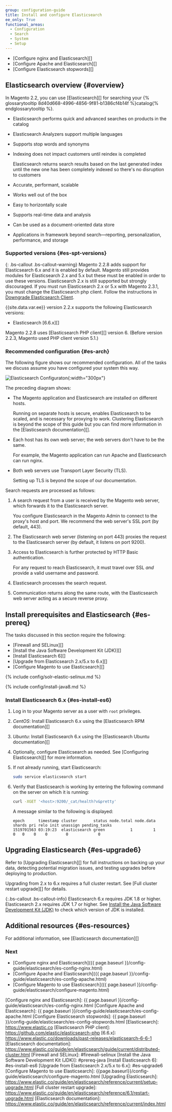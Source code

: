 ```yaml
---
group: configuration-guide
title: Install and configure Elasticsearch
ee_only: True
functional_areas:
  - Configuration
  - Search
  - System
  - Setup
---
```


* [Configure nginx and Elasticsearch][]
* [Configure Apache and Elasticsearch][]
* [Configure Elasticsearch stopwords][]

## Elasticsearch overview {#overview}

In Magento 2.2, you can use [Elasticsearch][] for searching your {% glossarytooltip 8d40d668-4996-4856-9f81-b1386cf4b14f %}catalog{% endglossarytooltip %}.

* Elasticsearch performs quick and advanced searches on products in the catalog
* Elasticsearch Analyzers support multiple languages
* Supports stop words and synonyms
* Indexing does not impact customers until reindex is completed

  Elasticsearch returns search results based on the last generated index until the new one has been completely indexed so there's no disruption to customers

* Accurate, performant, scalable
* Works well out of the box
* Easy to horizontally scale
* Supports real-time data and analysis
* Can be used as a document-oriented data store
* Applications in framework beyond search&mdash;reporting, personalization, performance, and storage

### Supported versions {#es-spt-versions}

{: .bs-callout .bs-callout-warning}
Magento 2.2.8 adds support for Elasticsearch 6.x and it is enabled by default.
Magento still provides modules for Elasticsearch 2.x and 5.x but these must be enabled in order to use these versions.
Elasticsearch 2.x is still supported but strongly discouraged.
If you must run Elasticsearch 2.x or 5.x with Magento 2.3.1, you must change the Elasticsearch php client.
Follow the instructions in [Downgrade Elasticsearch Client][].

{{site.data.var.ee}} version 2.2.x supports the following Elasticsearch versions:

* Elasticsearch [6.6.x][]

Magento 2.2.8 uses [Elasticsearch PHP client][] version 6.
(Before version 2.2.3, Magento used PHP client version 5.1.)

### Recommended configuration {#es-arch}

The following figure shows our recommended configuration. All of the tasks we discuss assume you have configured your system this way.

![Elasticsearch Configuraton](../../../../common/images/elastic_config.png){:width="300px"}

The preceding diagram shows:

* The Magento application and Elasticsearch are installed on different hosts.

  Running on separate hosts is secure, enables Elasticsearch to be scaled, and is necessary for proxying to work.
  Clustering Elasticsearch is beyond the scope of this guide but you can find more information in the [Elasticsearch documentation][].
* Each host has its own web server; the web servers don't have to be the same.

  For example, the Magento application can run Apache and Elasticsearch can run nginx.
* Both web servers use Transport Layer Security (TLS).

  Setting up TLS is beyond the scope of our documentation.

Search requests are processed as follows:

1. A search request from a user is received by the Magento web server, which forwards it to the Elasticsearch server.

   You configure Elasticsearch in the Magento Admin to connect to the proxy's host and port. We recommend the web server's SSL port (by default, 443).
2. The Elasticsearch web server (listening on port 443) proxies the request to the Elasticsearch server (by default, it listens on port 9200).
3. Access to Elasticsearch is further protected by HTTP Basic authentication.

   For any request to reach Elasticsearch, it must travel over SSL *and* provide a valid username and password.
4. Elasticsearch processes the search request.
5. Communication returns along the same route, with the Elasticsearch web server acting as a secure reverse proxy.

## Install prerequisites and Elasticsearch {#es-prereq}

The tasks discussed in this section require the following:

* [Firewall and SELinux][]
* [Install the Java Software Development Kit (JDK)][]
* [Install Elasticsearch 6][]
* [Upgrade from Elasticsearch 2.x/5.x to 6.x][]
* [Configure Magento to use Elasticsearch][]

{% include config/solr-elastic-selinux.md %}

{% include config/install-java8.md %}

### Install Elasticsearch 6.x {#es-install-es6}

1. Log in to your Magento server as a user with `root` privileges.
1. _CentOS_: Install Elasticsearch 6.x using the [Elasticsearch RPM documentation][]

1. _Ubuntu_: Install Elasticsearch 6.x using the [Elasticsearch Ubuntu documentation][]

1. Optionally, configure Elasticsearch as needed. See [Configuring Elasticsearch][] for more information.

1. If not already running, start Elasticsearch:

    ```bash
    sudo service elasticsearch start
    ```

1. Verify that Elasticsearch is working by entering the following command on the server on which it is running:

    ```bash
    curl -XGET '<host>:9200/_cat/health?v&pretty'
    ```

    A message similar to the following is displayed:

    ```terminal
    epoch      timestamp cluster       status node.total node.data shards pri relo init unassign pending_tasks
    1519701563 03:19:23  elasticsearch green           1         1      0   0    0    0        0             0
    ```

## Upgrading Elasticsearch {#es-upgrade6}

Refer to [Upgrading Elasticsearch][] for full instructions on backing up your data, detecting potential migration issues, and testing upgrades before deploying to production.

Upgrading from 2.x to 6.x requires a full cluster restart.
See [Full cluster restart upgrade][] for details.

{:.bs-callout .bs-callout-info}
Elasticsearch 6.x requires JDK 1.8 or higher. Elasticsearch 2.x requires JDK 1.7 or higher. See [Install the Java Software Development Kit (JDK)](#prereq-java) to check which version of JDK is installed.

## Additional resources {#es-resources}

For additional information, see [Elasticsearch documentation][]

### Next

* [Configure nginx and Elasticsearch]({{ page.baseurl }}/config-guide/elasticsearch/es-config-nginx.html)
* [Configure Apache and Elasticsearch]({{ page.baseurl }}/config-guide/elasticsearch/es-config-apache.html)
* [Configure Magento to use Elasticsearch]({{ page.baseurl }}/config-guide/elasticsearch/configure-magento.html)

<!-- Link Definitions -->
[Downgrade Elasticsearch Client]: {{page.baseurl}}/config-guide/elasticsearch/es-downgrade.html
[Elasticsearch Installation documentation]: https://www.elastic.co/guide/en/elasticsearch/reference/current/setup.html
[Configure nginx and Elasticsearch]: {{ page.baseurl }}/config-guide/elasticsearch/es-config-nginx.html
[Configure Apache and Elasticsearch]: {{ page.baseurl }}/config-guide/elasticsearch/es-config-apache.html
[Configure Elasticsearch stopwords]: {{ page.baseurl }}/config-guide/elasticsearch/es-config-stopwords.html
[Elasticsearch]: https://www.elastic.co
[Elasticsearch PHP client]: https://github.com/elastic/elasticsearch-php
[6.6.x]: https://www.elastic.co/downloads/past-releases/elasticsearch-6-6-1
[Elasticsearch documentation]: https://www.elastic.co/guide/en/elasticsearch/guide/current/distributed-cluster.html
[Firewall and SELinux]: #firewall-selinux
[Install the Java Software Development Kit (JDK)]: #prereq-java
[Install Elasticsearch 6]: #es-install-es6
[Upgrade from Elasticsearch 2.x/5.x to 6.x]: #es-upgrade6
[Configure Magento to use Elasticsearch]: {{page.baseurl}}/config-guide/elasticsearch/configure-magento.html
[Upgrading Elasticsearch]: https://www.elastic.co/guide/en/elasticsearch/reference/current/setup-upgrade.html
[Full cluster restart upgrade]: https://www.elastic.co/guide/en/elasticsearch/reference/6.1/restart-upgrade.html
[Elasticsearch documentation]: https://www.elastic.co/guide/en/elasticsearch/reference/current/index.html